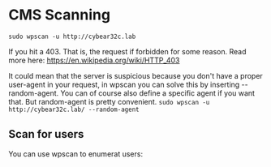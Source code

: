 # CMS Scanning



`sudo wpscan -u http://cybear32c.lab`

If you hit a 403. That is, the request if forbidden for some reason.
Read more here: https://en.wikipedia.org/wiki/HTTP_403

It could mean that the server is suspicious because you don't have a proper user-agent in your request, in wpscan you can solve this by inserting --random-agent.
You can of course also define a specific agent if you want that. But random-agent is pretty convenient.
`sudo wpscan -u http://cybear32c.lab/ --random-agent`

## Scan for users

You can use wpscan to enumerat users:
